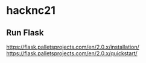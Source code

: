 # hacknc21

## Run Flask
https://flask.palletsprojects.com/en/2.0.x/installation/
https://flask.palletsprojects.com/en/2.0.x/quickstart/
